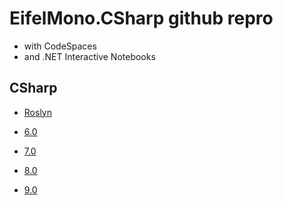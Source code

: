 # EifelMono.CSharp github repro

* with CodeSpaces
* and .NET Interactive Notebooks

## CSharp

* [Roslyn](https://github.com/dotnet/roslyn/blob/master/docs/Language%20Feature%20Status.md)

* [6.0](https://github.com/EifelMono/EifelMono.CSharp/tree/main/src/CSharp%206.0/#README.md)
* [7.0](https://github.com/EifelMono/EifelMono.CSharp/tree/main/src/CSharp%207.0/#README.md)
* [8.0](https://github.com/EifelMono/EifelMono.CSharp/tree/main/src/CSharp%208.0/#README.md)
* [9.0](https://github.com/EifelMono/EifelMono.CSharp/tree/main/src/CSharp%209.0/README.md)
